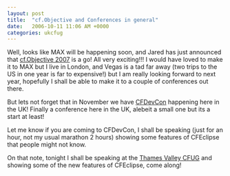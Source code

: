 ```yaml
---
layout: post
title:  "cf.Objective and Conferences in general"
date:   2006-10-11 11:06 AM +0000
categories: ukcfug
---
```

Well, looks like MAX will be happening soon, and Jared has just announced that <a href="http://www.cfobjective.com/">cf.Objective 2007</a> is a go! All very exciting!!! I would have loved to make it to MAX but I live in London, and Vegas is a tad far away (two trips to the US in one year is far to expensive!) but I am really looking forward to next year, hopefully I shall be able to make it to a couple of conferences out there. 

But lets not forget that in November we have <a href="http://www.cfdevcon.com/">CFDevCon</a> happening here in the UK! Finally a conference here in the UK, alebeit a small one but its a start at least!

Let me know if you are coming to CFDevCon, I shall be speaking (just for an hour, not my usual marathon 2 hours) showing some features of CFEclipse that people might not know.

On that note, tonight I shall be speaking at the <a href="http://www.ukcfug.org/index.cfm?objectid=F222A9C0-F1FF-921E-187AEE9C4C78347D">Thames Valley CFUG</a> and showing some of the new features of CFEclipse, come along!